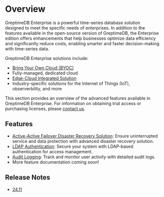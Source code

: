# Overview

GreptimeDB Enterprise is a powerful time-series database solution designed to meet the specific needs of enterprises.
In addition to the features available in the open-source version of GreptimeDB,
the Enterprise edition offers enhancements that help businesses optimize data efficiency and significantly reduce costs, enabling smarter and faster decision-making with time-series data.

GreptimeDB Enterprise solutions include:

- [Bring Your Own Cloud (BYOC)](/greptimecloud/usage-&-billing/byoc.md)
- Fully-managed, dedicated cloud
- [Edge-Cloud Integrated Solution](https://greptime.com/product/carcloud)
- Industry-specific solutions for the Internet of Things (IoT), observerbility, and more

This section provides an overview of the advanced features available in GreptimeDB Enterprise. For information on obtaining trial access or purchasing licenses, please [contact us](https://greptime.com/contactus).

## Features

- [Active-Active Failover Disaster Recovery Solution](./administration/disaster-recovery/overview.md): Ensure uninterrupted service and data protection with advanced disaster recovery solution.
- [LDAP Authentication](./deployments/authentication.md): Secure your system with LDAP-based authentication for access management.
- [Audit Logging](./deployments/audit-logging.md): Track and monitor user activity with detailed audit logs.
- More feature documentation coming soon!

## Release Notes

- [24.11](./release-notes/release_24_11.md)

